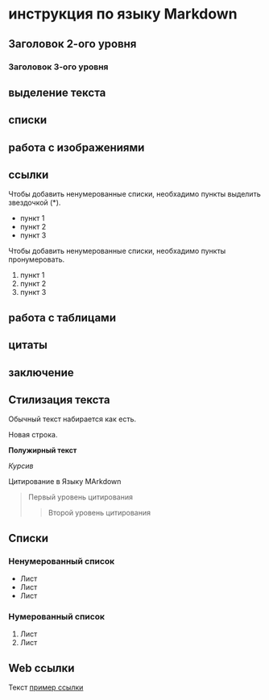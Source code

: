 # инструкция по языку Markdown

## Заголовок 2-ого уровня

### Заголовок 3-ого уровня




## выделение текста

## списки

## работа с изображениями

## ссылки

Чтобы добавить ненумерованные списки, необхадимо пункты выделить звездочкой (*).

* пункт 1
* пункт 2
* пункт 3

Чтобы добавить ненумерованные списки, необхадимо пункты пронумеровать.

1. пункт 1
2. пункт 2
3. пункт 3


## работа с таблицами

## цитаты

## заключение





## Стилизация текста
Обычный текст набирается как есть.

  Новая строка.

  **Полужирный текст**

  *Курсив*

Цитирование в Языку MArkdown
> Первый уровень цитирования
>> Второй уровень цитирования

## Списки
### Ненумерованный список
* Лист
* Лист
* Лист

### Нумерованный список
1. Лист
2. Лист

## Web ссылки
Текст [пример ссылки](http.example.com "Всплывающая подсказка")